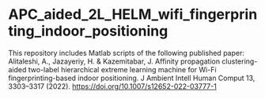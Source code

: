 # APC_aided_2L_HELM_wifi_fingerprinting_indoor_positioning
This repository includes Matlab scripts of the following published paper:
Alitaleshi, A., Jazayeriy, H. & Kazemitabar, J. Affinity propagation clustering-aided two-label hierarchical extreme learning machine for Wi-Fi fingerprinting-based indoor positioning. J Ambient Intell Human Comput 13, 3303–3317 (2022). https://doi.org/10.1007/s12652-022-03777-1
